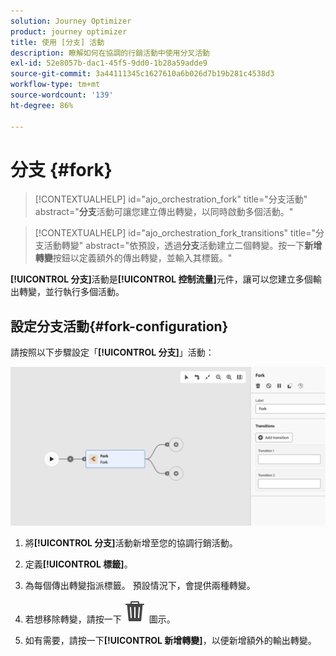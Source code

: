 ```yaml
---
solution: Journey Optimizer
product: journey optimizer
title: 使用 [分支] 活動
description: 瞭解如何在協調的行銷活動中使用分叉活動
exl-id: 52e8057b-dac1-45f5-9dd0-1b28a59adde9
source-git-commit: 3a44111345c1627610a6b026d7b19b281c4538d3
workflow-type: tm+mt
source-wordcount: '139'
ht-degree: 86%

---
```



# 分支 {#fork}

>[!CONTEXTUALHELP]
>id="ajo_orchestration_fork"
>title="分支活動"
>abstract="**分支**&#x200B;活動可讓您建立傳出轉變，以同時啟動多個活動。"

>[!CONTEXTUALHELP]
>id="ajo_orchestration_fork_transitions"
>title="分支活動轉變"
>abstract="依預設，透過&#x200B;**分支**&#x200B;活動建立二個轉變。按一下&#x200B;**新增轉變**&#x200B;按鈕以定義額外的傳出轉變，並輸入其標籤。"

**[!UICONTROL 分支]**&#x200B;活動是&#x200B;**[!UICONTROL 控制流量]**&#x200B;元件，讓可以您建立多個輸出轉變，並行執行多個活動。

## 設定分支活動{#fork-configuration}

請按照以下步驟設定「**[!UICONTROL 分支]**」活動：

![](../assets/workflow-fork.png)

1. 將&#x200B;**[!UICONTROL 分支]**&#x200B;活動新增至您的協調行銷活動。

1. 定義&#x200B;**[!UICONTROL 標籤]**。

1. 為每個傳出轉變指派標籤。 預設情況下，會提供兩種轉變。

1. 若想移除轉變，請按一下 ![](../assets/do-not-localize/Smock_Delete_18_N.svg) 圖示。

1. 如有需要，請按一下&#x200B;**[!UICONTROL 新增轉變]**，以便新增額外的輸出轉變。
